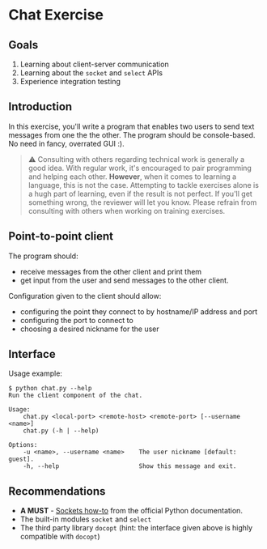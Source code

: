 # Chat Exercise

## Goals

1. Learning about client-server communication
2. Learning about the `socket` and `select` APIs
3. Experience integration testing

## Introduction

In this exercise, you'll write a program that enables two users to send text messages from one the the other.
The program should be console-based. No need in fancy, overrated GUI :).

> :warning: Consulting with others regarding technical work is generally a good idea. With regular work, it's encouraged to pair programming and helping each other.
  **However**, when it comes to learning a language, this is not the case. Attempting to tackle exercises alone is a hugh part of learning, even if the result is not perfect. If you'll get something wrong, the reviewer will let you know.
  Please refrain from consulting with others when working on training exercises.

## Point-to-point client

The program should:

* receive messages from the other client and print them
* get input from the user and send messages to the other client.

Configuration given to the client should allow:

* configuring the point they connect to by hostname/IP address and port
* configuring the port to connect to
* choosing a desired nickname for the user

## Interface

Usage example:

```
$ python chat.py --help
Run the client component of the chat.

Usage:
    chat.py <local-port> <remote-host> <remote-port> [--username <name>]
    chat.py (-h | --help)

Options:
    -u <name>, --username <name>    The user nickname [default: guest].
    -h, --help                      Show this message and exit.
```

## Recommendations

* **A MUST** - [Sockets how-to](https://docs.python.org/3/howto/sockets.html) from the official Python documentation.
* The built-in modules `socket` and `select`
* The third party library `docopt` (hint: the interface given above is highly compatible with `docopt`)
